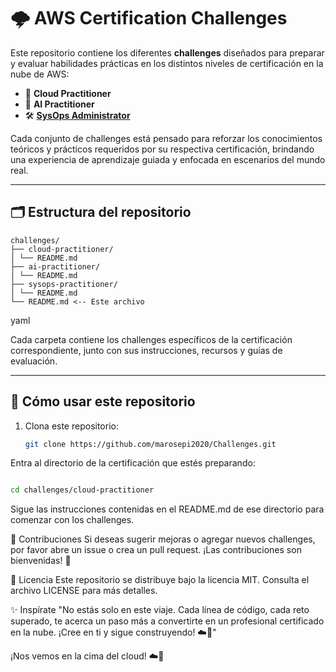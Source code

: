 # 🌩️ AWS Certification Challenges

Este repositorio contiene los diferentes **challenges** diseñados para preparar y evaluar habilidades prácticas en los distintos niveles de certificación en la nube de AWS:

- 🧰 **Cloud Practitioner**
- 🤖 **AI Practitioner**
- 🛠️ **[SysOps Administrator](https://github.com/marosepi2020/Challenges/tree/main/AWS%20Certified%20SysOps%20Administrator%20Associate)**

Cada conjunto de challenges está pensado para reforzar los conocimientos teóricos y prácticos requeridos por su respectiva certificación, brindando una experiencia de aprendizaje guiada y enfocada en escenarios del mundo real.

---

## 🗂️ Estructura del repositorio
```
challenges/
├── cloud-practitioner/
│ └── README.md
├── ai-practitioner/
│ └── README.md
├── sysops-practitioner/
│ └── README.md
└── README.md <-- Este archivo
```

yaml

Cada carpeta contiene los challenges específicos de la certificación correspondiente, junto con sus instrucciones, recursos y guías de evaluación.

---

## 🚀 Cómo usar este repositorio

1. Clona este repositorio:
   ```bash
   git clone https://github.com/marosepi2020/Challenges.git
   ```

Entra al directorio de la certificación que estés preparando:

```bash

cd challenges/cloud-practitioner
```

Sigue las instrucciones contenidas en el README.md de ese directorio para comenzar con los challenges.

🤝 Contribuciones
Si deseas sugerir mejoras o agregar nuevos challenges, por favor abre un issue o crea un pull request. ¡Las contribuciones son bienvenidas! 🙌

📄 Licencia
Este repositorio se distribuye bajo la licencia MIT. Consulta el archivo LICENSE para más detalles.

✨ Inspírate
"No estás solo en este viaje. Cada línea de código, cada reto superado, te acerca un paso más a convertirte en un profesional certificado en la nube. ¡Cree en ti y sigue construyendo! ☁️💪"

¡Nos vemos en la cima del cloud! ☁️🚀